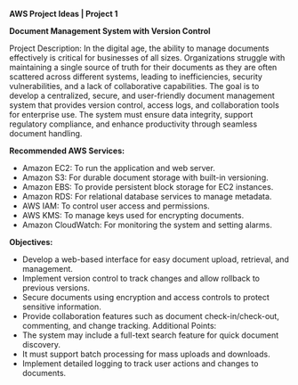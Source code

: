 **AWS Project Ideas | Project 1**

**Document Management System with Version Control** 

Project Description: 
In the digital age, the ability to manage documents effectively is critical for businesses of all sizes. Organizations struggle with maintaining a single source of truth for their documents as they are often scattered across different systems, leading to inefficiencies, security vulnerabilities, and a lack of collaborative capabilities. The goal is to develop a centralized, secure, and user-friendly document management system that provides version control, access logs, and collaboration tools for enterprise use. The system must ensure data integrity, support regulatory compliance, and enhance productivity through seamless document handling.

**Recommended AWS Services:**
* Amazon EC2: To run the application and web server.
* Amazon S3: For durable document storage with built-in versioning.
* Amazon EBS: To provide persistent block storage for EC2 instances.
* Amazon RDS: For relational database services to manage metadata.
* AWS IAM: To control user access and permissions.
* AWS KMS: To manage keys used for encrypting documents.
* Amazon CloudWatch: For monitoring the system and setting alarms.

**Objectives:**
* Develop a web-based interface for easy document upload, retrieval, and management.
* Implement version control to track changes and allow rollback to previous versions.
* Secure documents using encryption and access controls to protect sensitive information.
* Provide collaboration features such as document check-in/check-out, commenting, and
change tracking. Additional Points:
* The system may include a full-text search feature for quick document discovery.
* It must support batch processing for mass uploads and downloads.
* Implement detailed logging to track user actions and changes to documents.
